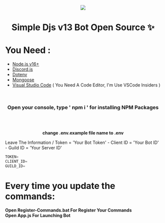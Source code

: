 <div align="center">
<img src="https://cdn.discordapp.com/attachments/844973689292193824/931628180819804190/DJS.jpg">
</div>


<div align="center">

 # Simple Djs v13 Bot Open Source ✨
</div>


# You Need : 
* [Node.js v16+](https://nodejs.org/en/download/releases/)
* [Discord.js](https://www.npmjs.com/package/discord.js)
* [Dotenv](https://www.npmjs.com/package/dotenv)
* [Mongoose](https://www.npmjs.com/package/mongoose)
* [Visual Studio Code](https://code.visualstudio.com/insiders/) ( You Need A Code Editor, I'm Use VSCode Insiders )

</br>

<div align="center">
<h3 style="rajdhan"> Open your console, type ' npm i ' for installing NPM Packages </h3>
</div>

</br>
</br>


<div  align="center">

 <b> change .env.example file name to .env </b>
 </div>



<div dir="ltr">
 
 <p> Leave The Information  /  Token = 'Your Bot Token' - Client ID = 'Your Bot ID' - Guild ID = 'Your Server ID' </p>

```javascript
TOKEN=
CLIENT_ID=
GUILD_ID=
```

</div>

# Every time you update the commands:
<div> <b> Open Register-Commands.bat For Register Your Commands </b> </div>
<div> <b> Open App.js For Launching Bot </b> </div>
